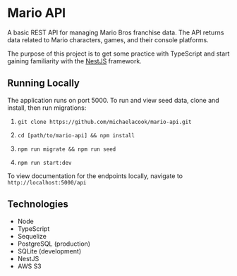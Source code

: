 # Mario API 
A basic REST API for managing Mario Bros franchise data. The API returns data related to Mario characters, games, and their console platforms.

The purpose of this project is to get some practice with TypeScript and start gaining familiarity with the [NestJS](https://nestjs.com/) framework.

## Running Locally 
The application runs on port 5000. To run and view seed data, clone and install, then run migrations:

1. `git clone https://github.com/michaelacook/mario-api.git`

2. `cd [path/to/mario-api] && npm install` 

3. `npm run migrate && npm run seed`

4. `npm run start:dev`

To view documentation for the endpoints locally, navigate to `http://localhost:5000/api`


## Technologies
- Node 
- TypeScript 
- Sequelize
- PostgreSQL (production)
- SQLite (development)
- NestJS 
- AWS S3